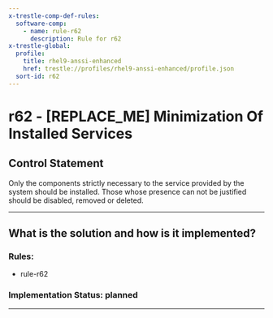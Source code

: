 ```yaml
---
x-trestle-comp-def-rules:
  software-comp:
    - name: rule-r62
      description: Rule for r62
x-trestle-global:
  profile:
    title: rhel9-anssi-enhanced
    href: trestle://profiles/rhel9-anssi-enhanced/profile.json
  sort-id: r62
---
```


# r62 - \[REPLACE_ME\] Minimization Of Installed Services

## Control Statement

Only the components strictly necessary to the service provided by the system should be installed. Those whose presence can not be justified should be disabled, removed or deleted.

______________________________________________________________________

## What is the solution and how is it implemented?

<!-- For implementation status enter one of: implemented, partial, planned, alternative, not-applicable -->

<!-- Note that the list of rules under ### Rules: is read-only and changes will not be captured after assembly to JSON -->

<!-- Add control implementation description here for control: r62 -->

### Rules:

  - rule-r62

### Implementation Status: planned

______________________________________________________________________
